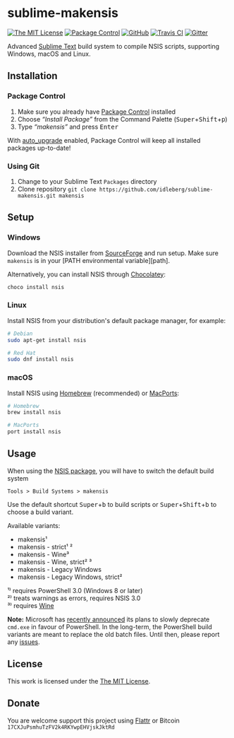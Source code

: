 # sublime-makensis

[![The MIT License](https://img.shields.io/badge/license-MIT-orange.svg?style=flat-square)](http://opensource.org/licenses/MIT)
[![Package Control](https://packagecontrol.herokuapp.com/downloads/makensis.svg?style=flat-square)](https://packagecontrol.io/packages/makensis)
[![GitHub](https://img.shields.io/github/release/idleberg/sublime-makensis.svg?style=flat-square)](https://github.com/idleberg/sublime-makensis/releases)
[![Travis CI](https://img.shields.io/travis/idleberg/sublime-makensis.svg?style=flat-square)](https://travis-ci.org/idleberg/sublime-makensis)
[![Gitter](https://img.shields.io/badge/chat-Gitter-ed1965.svg?style=flat-square)](https://gitter.im/NSIS-Dev/SublimeText)

Advanced [Sublime Text](http://www.sublimetext.com/) build system to compile NSIS scripts, supporting Windows, macOS and Linux.

## Installation

### Package Control

1. Make sure you already have [Package Control](https://packagecontrol.io/) installed
2. Choose *“Install Package”* from the Command Palette (<kbd>Super</kbd>+<kbd>Shift</kbd>+<kbd>p</kbd>)
3. Type *“makensis”* and press <kbd>Enter</kbd>

With [auto_upgrade](http://wbond.net/sublime_packages/package_control/settings/) enabled, Package Control will keep all installed packages up-to-date!

### Using Git

1. Change to your Sublime Text `Packages` directory
2. Clone repository `git clone https://github.com/idleberg/sublime-makensis.git makensis`

## Setup

### Windows

Download the NSIS installer from [SourceForge](https://sourceforge.net/p/nsis) and run setup. Make sure `makensis` is in your [PATH environmental variable][path].

Alternatively, you can install NSIS through [Chocolatey](https://chocolatey.org/packages/nsis):

``` bash
choco install nsis
```

### Linux

Install NSIS from your distribution's default package manager, for example:

``` bash
# Debian
sudo apt-get install nsis

# Red Hat
sudo dnf install nsis
```

### macOS

Install NSIS using [Homebrew](http://brew.sh/) (recommended) or [MacPorts](https://www.macports.org/):

``` bash
# Homebrew
brew install nsis

# MacPorts
port install nsis
```

## Usage

When using the [NSIS package](https://github.com/SublimeText/NSIS), you will have to switch the default build system

    Tools > Build Systems > makensis

Use the default shortcut <kbd>Super</kbd>+<kbd>b</kbd> to build scripts or <kbd>Super</kbd>+<kbd>Shift</kbd>+<kbd>b</kbd> to choose a build variant.

Available variants:

* makensis¹
* makensis - strict¹ ²
* makensis - Wine³
* makensis - Wine, strict² ³
* makensis - Legacy Windows
* makensis - Legacy Windows, strict²

¹⁾ requires PowerShell 3.0 (Windows 8 or later)  
²⁾ treats warnings as errors, requires NSIS 3.0  
³⁾ requires [Wine](https://www.winehq.org/)  

**Note:** Microsoft has [recently announced](https://blogs.windows.com/windowsexperience/2016/11/17/announcing-windows-10-insider-preview-build-14971-for-pc/) its plans to slowly deprecate `cmd.exe` in favour of PowerShell. In the long-term, the PowerShell build variants are meant to replace the old batch files. Until then, please report any [issues](https://github.com/idleberg/sublime-makensis/issues).

## License

This work is licensed under the [The MIT License](LICENSE).

## Donate

You are welcome support this project using [Flattr](https://flattr.com/submit/auto?user_id=idleberg&url=https://github.com/idleberg/sublime-makensis) or Bitcoin `17CXJuPsmhuTzFV2k4RKYwpEHVjskJktRd`

